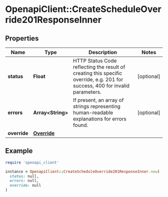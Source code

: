 # OpenapiClient::CreateScheduleOverride201ResponseInner

## Properties

| Name | Type | Description | Notes |
| ---- | ---- | ----------- | ----- |
| **status** | **Float** | HTTP Status Code reflecting the result of creating this specific override, e.g. 201 for success, 400 for invalid parameters. | [optional] |
| **errors** | **Array&lt;String&gt;** | If present, an array of strings representing human-readable explanations for errors found. | [optional] |
| **override** | [**Override**](Override.md) |  |  |

## Example

```ruby
require 'openapi_client'

instance = OpenapiClient::CreateScheduleOverride201ResponseInner.new(
  status: null,
  errors: null,
  override: null
)
```


